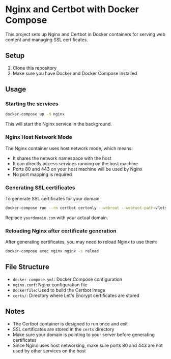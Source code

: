 # Nginx and Certbot with Docker Compose

This project sets up Nginx and Certbot in Docker containers for serving web content and managing SSL certificates.

## Setup

1. Clone this repository
2. Make sure you have Docker and Docker Compose installed

## Usage

### Starting the services

```bash
docker-compose up -d nginx
```

This will start the Nginx service in the background.

### Nginx Host Network Mode

The Nginx container uses host network mode, which means:

- It shares the network namespace with the host
- It can directly access services running on the host machine
- Ports 80 and 443 on your host machine will be used by Nginx
- No port mapping is required

### Generating SSL certificates

To generate SSL certificates for your domain:

```bash
docker-compose run --rm certbot certonly --webroot --webroot-path=/letsencrypt -d yourdomain.com
```

Replace `yourdomain.com` with your actual domain.

### Reloading Nginx after certificate generation

After generating certificates, you may need to reload Nginx to use them:

```bash
docker-compose exec nginx nginx -s reload
```

## File Structure

- `docker-compose.yml`: Docker Compose configuration
- `nginx.conf`: Nginx configuration file
- `Dockerfile`: Used to build the Certbot image
- `certs/`: Directory where Let's Encrypt certificates are stored

## Notes

- The Certbot container is designed to run once and exit
- SSL certificates are stored in the `certs` directory
- Make sure your domain is pointing to your server before generating certificates
- Since Nginx uses host networking, make sure ports 80 and 443 are not used by other services on the host
